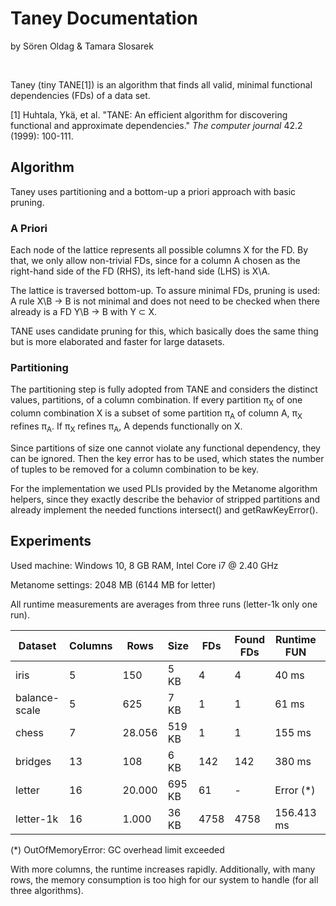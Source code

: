 # Taney Documentation
by Sören Oldag & Tamara Slosarek

&nbsp;

Taney (tiny TANE[1]) is an algorithm that finds all valid, minimal functional dependencies (FDs) of a data set.

[1] Huhtala, Ykä, et al. "TANE: An efficient algorithm for discovering functional and approximate dependencies." _The computer journal_ 42.2 (1999): 100-111.

## Algorithm

Taney uses partitioning and a bottom-up a priori approach with basic pruning.

### A Priori

Each node of the lattice represents all possible columns X for the FD. By that, we only allow non-trivial FDs, since for a column A chosen as the right-hand side of the FD (RHS), its left-hand side (LHS) is X\\A.

The lattice is traversed bottom-up. To assure minimal FDs, pruning is used: A rule X\\B → B is not minimal and does not need to be checked when there already is a FD Y\\B → B with Y ⊂ X.

TANE uses candidate pruning for this, which basically does the same thing but is more elaborated and faster for large datasets.

### Partitioning

The partitioning step is fully adopted from TANE and considers the distinct values, partitions, of a column combination. If every partition π<sub>X</sub> of one column combination X is a subset of some partition π<sub>A</sub> of column A, π<sub>X</sub> refines π<sub>A</sub>. If π<sub>X</sub> refines π<sub>A</sub>, A depends functionally on X.

Since partitions of size one cannot violate any functional dependency, they can be ignored. Then the key error has to be used, which states the number of tuples to be removed for a column combination to be key.

For the implementation we used PLIs provided by the Metanome algorithm helpers, since they exactly describe the behavior of stripped partitions and already implement the needed functions intersect() and getRawKeyError().

## Experiments

Used machine: Windows 10, 8 GB RAM, Intel Core i7 @ 2.40 GHz

Metanome settings: 2048 MB (6144 MB for letter)

All runtime measurements are averages from three runs (letter-1k only one run).

| Dataset       | Columns | Rows   | Size   | FDs     | Found FDs | Runtime FUN | Runtime TANE | Runtime taney |
|---------------|---------|--------|--------|---------|-----------|-------------|--------------|---------------|
| iris          | 5       | 150    | 5 KB   | 4       | 4         | 40 ms       | 240 ms       | 95 ms         |
| balance-scale | 5       | 625    | 7 KB   | 1       | 1         | 61 ms       | 255 ms       | 133 ms        |
| chess         | 7       | 28.056 | 519 KB | 1       | 1         | 155 ms      | 500 ms       | 478 ms        |
| bridges       | 13      | 108    | 6 KB   | 142     | 142       | 380 ms      | 543 ms       | 648 ms        |
| letter        | 16      | 20.000 | 695 KB | 61      | -         | Error (*)   | Error (*)    | Error (*)     |
| letter-1k     | 16      | 1.000  | 36 KB  | 4758    | 4758      | 156.413 ms  | 6.975 ms     | 79.956 ms     |

(*) OutOfMemoryError: GC overhead limit exceeded

With more columns, the runtime increases rapidly. Additionally, with many rows, the memory consumption is too high for our system to handle (for all three algorithms).
